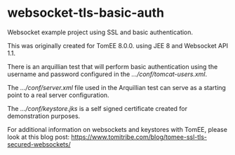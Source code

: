 # websocket-tls-basic-auth

Websocket example project using SSL and basic authentication.

This was originally created for TomEE 8.0.0. using JEE 8 and Websocket API 1.1.

There is an arquillian test that will perform basic authentication using the username and password configured in 
the _.../conf/tomcat-users.xml_.

The _.../conf/server.xml_ file used in the Arquillian test can serve as a starting point to a real server configuration.

The _.../conf/keystore.jks_ is a self signed certificate created for demonstration purposes.

For additional information on websockets and keystores with TomEE, please look at this blog post: 
https://www.tomitribe.com/blog/tomee-ssl-tls-secured-websockets/

